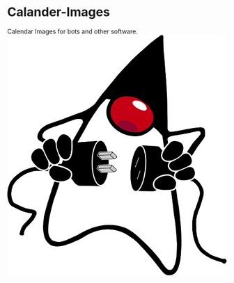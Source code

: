 # Calander-Images
Calendar Images for bots and other software.\
![Duke unplugging your power for using Python instead of Java.](Plug[1].png)
